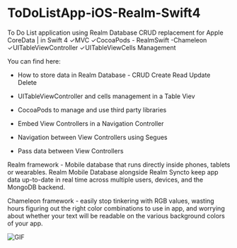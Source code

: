 # ToDoListApp-iOS-Realm-Swift4
To Do List application using Realm Database CRUD replacement for Apple CoreData | in Swift 4 ✓MVC  ✓CocoaPods - RealmSwift -Chameleon ✓UITableViewController ✓UITableViewCells Management

You can find here:

* How to store data in Realm Database - CRUD Create Read Update Delete
* UITableViewController and cells management in a Table Viev

* CocoaPods to manage and use third party libraries
* Embed View Controllers in a Navigation Controller
* Navigation between View Controllers using Segues
* Pass data between View Controllers

Realm framework - Mobile database that runs directly inside phones, tablets or wearables. Realm Mobile Database alongside 
Realm Syncto keep app data up-to-date in real time across multiple users, devices, and the MongoDB backend.

Chameleon framework - easily stop tinkering with RGB values, wasting hours figuring out the right color combinations 
to use in app, and worrying about whether your text will be readable on the various background colors of your app.

![GIF](https://s8.gifyu.com/images/Hnet-image-3.gif) 
